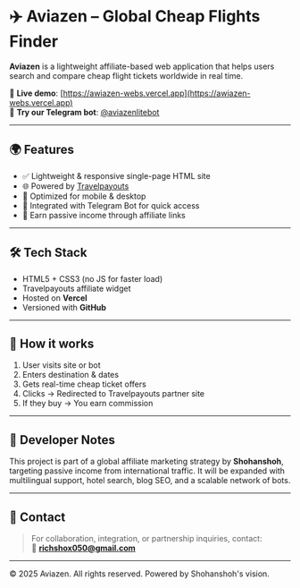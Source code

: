 # ✈️ Aviazen – Global Cheap Flights Finder

**Aviazen** is a lightweight affiliate-based web application that helps users search and compare cheap flight tickets worldwide in real time.

🔗 **Live demo**: [https://awiazen-webs.vercel.app](https://awiazen-webs.vercel.app)  
🤖 **Try our Telegram bot**: [@aviazenlitebot](https://t.me/@KriptoSignalBot_bot)

---

## 🌍 Features

- ✅ Lightweight & responsive single-page HTML site
- 🌐 Powered by [Travelpayouts](https://www.travelpayouts.com)
- 📱 Optimized for mobile & desktop
- 🔗 Integrated with Telegram Bot for quick access
- 💸 Earn passive income through affiliate links

---

## 🛠 Tech Stack

- HTML5 + CSS3 (no JS for faster load)
- Travelpayouts affiliate widget
- Hosted on **Vercel**
- Versioned with **GitHub**

---

## 🚀 How it works

1. User visits site or bot
2. Enters destination & dates
3. Gets real-time cheap ticket offers
4. Clicks → Redirected to Travelpayouts partner site
5. If they buy → You earn commission

---

## 📌 Developer Notes

This project is part of a global affiliate marketing strategy by **Shohanshoh**, targeting passive income from international traffic. It will be expanded with multilingual support, hotel search, blog SEO, and a scalable network of bots.

---

## 📧 Contact

> For collaboration, integration, or partnership inquiries, contact:  
📨 **richshox050@gmail.com**

---

© 2025 Aviazen. All rights reserved. Powered by Shohanshoh's vision.
